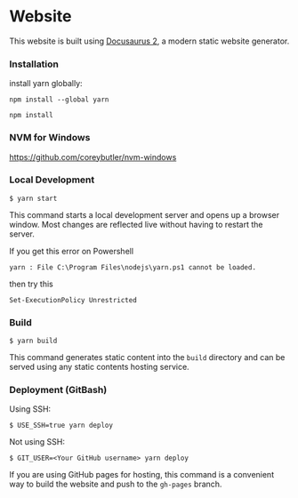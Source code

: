 # Website

This website is built using [Docusaurus 2](https://docusaurus.io/), a modern static website generator.

### Installation

install yarn globally:

```
npm install --global yarn
```

```
npm install
```

### NVM for Windows

https://github.com/coreybutler/nvm-windows


### Local Development

```
$ yarn start
```

This command starts a local development server and opens up a browser window. Most changes are reflected live without having to restart the server.

If you get this error on Powershell
```
yarn : File C:\Program Files\nodejs\yarn.ps1 cannot be loaded.
```

then try this
```
Set-ExecutionPolicy Unrestricted
```

### Build

```
$ yarn build
```

This command generates static content into the `build` directory and can be served using any static contents hosting service.

### Deployment (GitBash)

Using SSH:

```
$ USE_SSH=true yarn deploy
```

Not using SSH:

```
$ GIT_USER=<Your GitHub username> yarn deploy
```

If you are using GitHub pages for hosting, this command is a convenient way to build the website and push to the `gh-pages` branch.
